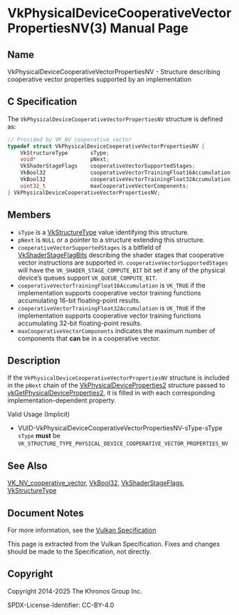 # VkPhysicalDeviceCooperativeVectorPropertiesNV(3) Manual Page

## Name

VkPhysicalDeviceCooperativeVectorPropertiesNV - Structure describing cooperative vector properties supported by an implementation



## [](#_c_specification)C Specification

The `VkPhysicalDeviceCooperativeVectorPropertiesNV` structure is defined as:

```c++
// Provided by VK_NV_cooperative_vector
typedef struct VkPhysicalDeviceCooperativeVectorPropertiesNV {
    VkStructureType       sType;
    void*                 pNext;
    VkShaderStageFlags    cooperativeVectorSupportedStages;
    VkBool32              cooperativeVectorTrainingFloat16Accumulation;
    VkBool32              cooperativeVectorTrainingFloat32Accumulation;
    uint32_t              maxCooperativeVectorComponents;
} VkPhysicalDeviceCooperativeVectorPropertiesNV;
```

## [](#_members)Members

- `sType` is a [VkStructureType](https://registry.khronos.org/vulkan/specs/latest/man/html/VkStructureType.html) value identifying this structure.
- `pNext` is `NULL` or a pointer to a structure extending this structure.
- []()`cooperativeVectorSupportedStages` is a bitfield of [VkShaderStageFlagBits](https://registry.khronos.org/vulkan/specs/latest/man/html/VkShaderStageFlagBits.html) describing the shader stages that cooperative vector instructions are supported in. `cooperativeVectorSupportedStages` will have the `VK_SHADER_STAGE_COMPUTE_BIT` bit set if any of the physical device’s queues support `VK_QUEUE_COMPUTE_BIT`.
- []()`cooperativeVectorTrainingFloat16Accumulation` is `VK_TRUE` if the implementation supports cooperative vector training functions accumulating 16-bit floating-point results.
- []()`cooperativeVectorTrainingFloat32Accumulation` is `VK_TRUE` if the implementation supports cooperative vector training functions accumulating 32-bit floating-point results.
- []()`maxCooperativeVectorComponents` indicates the maximum number of components that **can** be in a cooperative vector.

## [](#_description)Description

If the `VkPhysicalDeviceCooperativeVectorPropertiesNV` structure is included in the `pNext` chain of the [VkPhysicalDeviceProperties2](https://registry.khronos.org/vulkan/specs/latest/man/html/VkPhysicalDeviceProperties2.html) structure passed to [vkGetPhysicalDeviceProperties2](https://registry.khronos.org/vulkan/specs/latest/man/html/vkGetPhysicalDeviceProperties2.html), it is filled in with each corresponding implementation-dependent property.

Valid Usage (Implicit)

- [](#VUID-VkPhysicalDeviceCooperativeVectorPropertiesNV-sType-sType)VUID-VkPhysicalDeviceCooperativeVectorPropertiesNV-sType-sType  
  `sType` **must** be `VK_STRUCTURE_TYPE_PHYSICAL_DEVICE_COOPERATIVE_VECTOR_PROPERTIES_NV`

## [](#_see_also)See Also

[VK\_NV\_cooperative\_vector](https://registry.khronos.org/vulkan/specs/latest/man/html/VK_NV_cooperative_vector.html), [VkBool32](https://registry.khronos.org/vulkan/specs/latest/man/html/VkBool32.html), [VkShaderStageFlags](https://registry.khronos.org/vulkan/specs/latest/man/html/VkShaderStageFlags.html), [VkStructureType](https://registry.khronos.org/vulkan/specs/latest/man/html/VkStructureType.html)

## [](#_document_notes)Document Notes

For more information, see the [Vulkan Specification](https://registry.khronos.org/vulkan/specs/latest/html/vkspec.html#VkPhysicalDeviceCooperativeVectorPropertiesNV)

This page is extracted from the Vulkan Specification. Fixes and changes should be made to the Specification, not directly.

## [](#_copyright)Copyright

Copyright 2014-2025 The Khronos Group Inc.

SPDX-License-Identifier: CC-BY-4.0